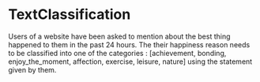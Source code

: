 # TextClassification
Users of a website have been asked to mention about the best thing happened to them in the past 24 hours.
 The their happiness reason needs to be classified into one of the categories : [achievement, bonding, enjoy_the_moment, affection, exercise, leisure, nature] using the statement given by them.
